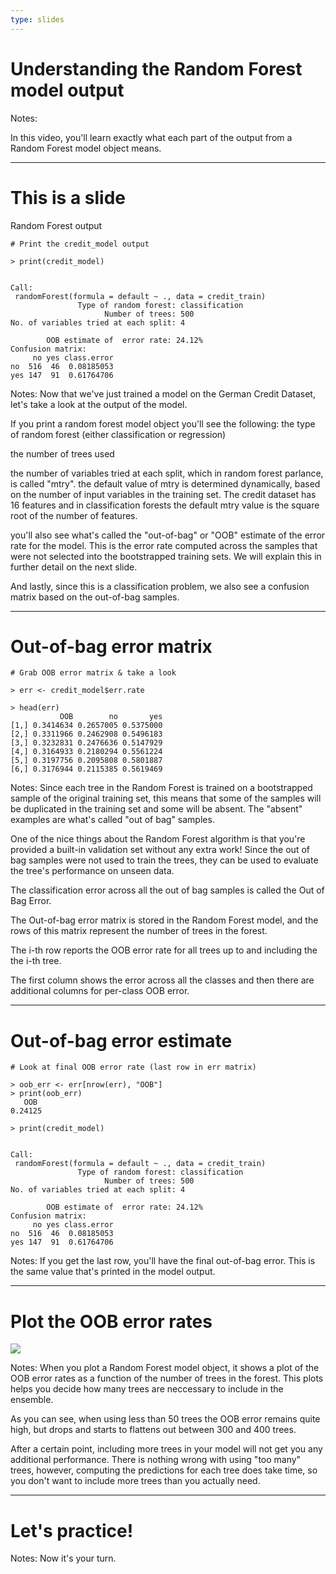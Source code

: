 ```yaml
---
type: slides
---
```


# Understanding the Random Forest model output

Notes: 

In this video, you'll learn exactly what each part of the output from a Random Forest model object means. 

---

# This is a slide

Random Forest output

```out
# Print the credit_model output

> print(credit_model)


Call:
 randomForest(formula = default ~ ., data = credit_train) 
               Type of random forest: classification
                     Number of trees: 500
No. of variables tried at each split: 4

        OOB estimate of  error rate: 24.12%
Confusion matrix:
     no yes class.error
no  516  46  0.08185053
yes 147  91  0.61764706
```

Notes: Now that we've just trained a model on the German Credit Dataset, let's take a look at the output of the model.

If you print a random forest model object you'll see the following: 
the type of random forest (either classification or regression)

the number of trees used 

the number of variables tried at each split, which in random forest parlance, is called "mtry".  the default value of mtry is determined dynamically, based on the number of input variables in the training set. The credit dataset has 16 features and in  classification forests the default mtry value is the square root of the number of features.

you'll also see what's called the "out-of-bag" or "OOB" estimate of the error rate for the model. This is the error rate computed across the samples that were not selected into the bootstrapped training sets.  We will explain this in further detail on the next slide.

And lastly, since this is a classification problem, we also see a confusion matrix based on the out-of-bag samples.

---

# Out-of-bag error matrix

```out
# Grab OOB error matrix & take a look

> err <- credit_model$err.rate

> head(err)
           OOB        no       yes
[1,] 0.3414634 0.2657005 0.5375000
[2,] 0.3311966 0.2462908 0.5496183
[3,] 0.3232831 0.2476636 0.5147929
[4,] 0.3164933 0.2180294 0.5561224
[5,] 0.3197756 0.2095808 0.5801887
[6,] 0.3176944 0.2115385 0.5619469
```


Notes: Since each tree in the Random Forest is trained on a bootstrapped sample of the original training set, this means that some of the samples will be duplicated in the training set and some will be absent.  The "absent" examples are what's called "out of bag" samples.  

One of the nice things about the Random Forest algorithm is that you're provided a built-in validation set without any extra work!  Since the out of bag samples were not used to train the trees, they can be used to evaluate the tree's performance on unseen data.  

The classification error across all the out of bag samples is called the Out of Bag Error.  

The Out-of-bag error matrix is stored in the Random Forest model, and the rows of this matrix represent the number of trees in the forest.  

The i-th row reports the OOB error rate for all trees up to and including the the i-th tree.

The first column shows the error across all the classes and then there are additional columns for per-class OOB error.

---

# Out-of-bag error estimate

```out
# Look at final OOB error rate (last row in err matrix)

> oob_err <- err[nrow(err), "OOB"]
> print(oob_err)
   OOB 
0.24125
```

```out
> print(credit_model)


Call:
 randomForest(formula = default ~ ., data = credit_train) 
               Type of random forest: classification
                     Number of trees: 500
No. of variables tried at each split: 4

        OOB estimate of  error rate: 24.12%
Confusion matrix:
     no yes class.error
no  516  46  0.08185053
yes 147  91  0.61764706
```

Notes: If you get the last row, you'll have the final out-of-bag error.  This is the same value that's printed in the model output. 

---

# Plot the OOB error rates 

![](https://github.com/open-data-courses/tree-based-models-in-r/blob/master/images/rf_model_plot.png)

Notes: When you plot a Random Forest model object, it shows a plot of the OOB error rates as a function of the number of trees in the forest. This plots helps you decide how many trees are neccessary to include in the ensemble. 

As you can see, when using less than 50 trees the OOB error remains quite high, but drops and starts to flattens out between 300 and 400 trees.

After a certain point, including more trees in your model will not get you any additional performance.  There is nothing wrong with using "too many" trees, however, computing the predictions for each tree does take time, so you don't want to include more trees than you actually need. 

---

# Let's practice!

Notes: Now it's your turn.

